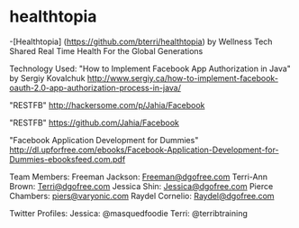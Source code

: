 # healthtopia


-[Healthtopia] (https://github.com/bterri/healthtopia) by Wellness Tech
Shared Real Time Health For the Global Generations

Technology Used:
"How to Implement Facebook App Authorization in Java" by Sergiy Kovalchuk http://www.sergiy.ca/how-to-implement-facebook-oauth-2.0-app-authorization-process-in-java/

"RESTFB" http://hackersome.com/p/Jahia/Facebook

"RESTFB" https://github.com/Jahia/Facebook

"Facebook Application Development for Dummies" http://dl.upforfree.com/ebooks/Facebook-Application-Development-for-Dummies-ebooksfeed.com.pdf

Team Members:
Freeman Jackson: Freeman@dgofree.com
Terri-Ann Brown: Terri@dgofree.com
Jessica Shin: Jessica@dgofree.com
Pierce Chambers: piers@varyonic.com
Raydel Cornelio: Raydel@dgofree.com

Twitter Profiles:
Jessica: @masquedfoodie
Terri: @terribtraining

